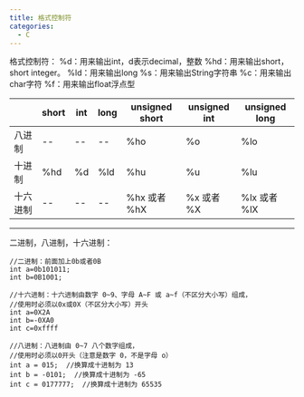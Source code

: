 ```yaml
---
title: 格式控制符
categories:
  - C
---
```


格式控制符：
%d：用来输出int，d表示decimal，整数
%hd：用来输出short，short integer。
%ld：用来输出long
%s：用来输出String字符串
%c：用来输出char字符
%f：用来输出float浮点型

| |short|int|long|unsigned short|unsigned int|unsigned long
|-|-|-|-|-|-|-|
|八进制|	--|	--|	--|	%ho|	%o|	%lo|
|十进制|	%hd|	%d|	%ld|	%hu|	%u|	%lu|
|十六进制|	--|	--|	--|	%hx 或者 %hX|	%x 或者 %X|	%lx 或者 %lX|
---

二进制，八进制，十六进制：
```
//二进制：前面加上0b或者0B
int a=0b101011;
int b=0B1001;
```
```
//十六进制：十六进制由数字 0~9、字母 A~F 或 a~f（不区分大小写）组成，
//使用时必须以0x或0X（不区分大小写）开头
int a=0X2A
int b=-0XA0
int c=0xffff
```
```
//八进制：八进制由 0~7 八个数字组成，
//使用时必须以0开头（注意是数字 0，不是字母 o）
int a = 015;  //换算成十进制为 13
int b = -0101;  //换算成十进制为 -65
int c = 0177777;  //换算成十进制为 65535
```
                                                                                                                                                                                                                                                                                                                                                                                                                                                                                                                                                                                                                                                                                                                                                                                                                                                                                                                                                                                                                                                                                                                                                                                                                                                                                                                                                                                                                                                                                                                                                                                                                                                                                                                                                                                                                                                                                                                                                                                                                                                                                                                                                                                                                                                                                                                                                                                                                                                                                                                                                                                                                                                                                                                                                                                                                                                                                                                                                                                                                                                                                                                                                                                                                                                                                                                                                                                                                                                                                                                                                                                                                                                                                                                                                                                                                                                                                                                                                                                                                                                                                                                                                                                                                                                                                                                                                                                                                                                                                                                                                                                                                                                                                                                                                                                                                                                                                                                                                                                                                                                                                                                                                                                                                                                                                                                                                                                                                                                                                                                                                                                                                                                                                                                                                                                                                                                                                                                                                                                                                                                                                                                                                                                                                                                                                                                                                                                                                                                                                                                                                                                                                                                                                                                                                                                                                                                                                                                                                                                                                                                                                                                                                                                                                                                                                                                                                                                                                                                                                                                                                                                                                                                                                                                                                                                                                                                                                                                                                                                                                                                                                                                                                                                                                                                                                                                                                                                                                                                                                                                                                                                                                                                                                                                                                                                                                                                                                                                                                                                                                                                                                                                                                                                                                                                                                                                                                                                                                                                                                                                                                                                      